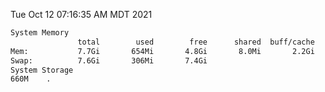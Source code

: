 Tue Oct 12 07:16:35 AM MDT 2021
```bash
System Memory
               total        used        free      shared  buff/cache   available
Mem:           7.7Gi       654Mi       4.8Gi       8.0Mi       2.2Gi       6.7Gi
Swap:          7.6Gi       306Mi       7.4Gi
System Storage
660M	.
```
```bash
